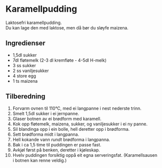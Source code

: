 # Karamellpudding
Laktosefri karamellpudding.  
Du kan lage den med laktose, men då bør du sløyfe maizena.  

## Ingredienser
* 1,5dl sukker
* 7dl fløtemelk (2-3 dl kremfløte - 4-5dl H-melk)
* 3 ss sukker
* 2 ss vaniljesukker
* 4 store egg
* 1 ts maizena

## Tilberedning
1. Forvarm ovnen til 110°C, med ei langpanne i nest nederste trinn.
2. Smelt 1,5dl sukker i ei jernpanne.
3. Glaser botnen av ei brødform med karamell.
4. Kok opp fløtemelk, maizena, sukker, og vaniljesukker i ei ny panne.
5. Sil blandinga opp i ein bolle, hell deretter opp i brødforma.
6. Sett brødforma midt i langpanna.
7. Hell kokande vann *rundt* brødforma i langpanna.
8. Bak i ca 1,5 time til puddingen er passe fast.
9. Avkjøl først på benken, deretter i kjøleskap.
10. Hvelv puddingen forsiktig oppå eit egna serveringsfat. (Karamellsausen i botnen kan renne veldig.)
